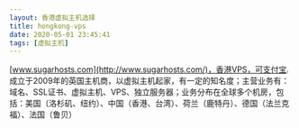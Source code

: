 ```yaml
---
layout: 香港虚拟主机选择
title: hongkong-vps
date: 2020-05-01 23:45:41
tags: [虚拟主机]
---
```


[www.sugarhosts.com](http://www.sugarhosts.com/)，香港VPS，可支付宝.  
成立于2009年的英国主机商，以虚拟主机起家，有一定的知名度；主营业务有：域名、SSL证书、虚拟主机、VPS、独立服务器；业务分布在全球多个机房，包括：美国（洛杉矶、纽约）、中国（香港、台湾）、荷兰（鹿特丹）、德国（法兰克福）、法国（鲁贝）

